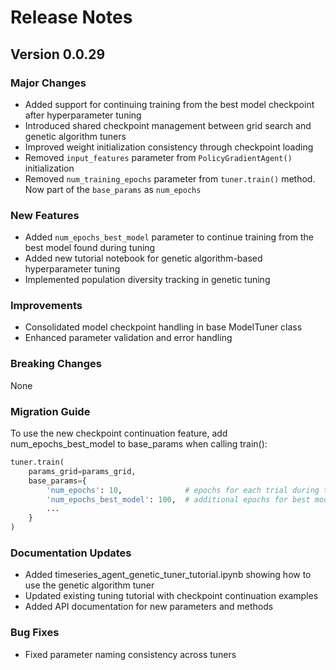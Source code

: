 # Release Notes

## Version 0.0.29

### Major Changes
- Added support for continuing training from the best model checkpoint after hyperparameter tuning
- Introduced shared checkpoint management between grid search and genetic algorithm tuners
- Improved weight initialization consistency through checkpoint loading
- Removed `input_features` parameter from `PolicyGradientAgent()` initialization
- Removed `num_training_epochs` parameter from `tuner.train()` method. Now part of the `base_params` as `num_epochs`

### New Features
- Added `num_epochs_best_model` parameter to continue training from the best model found during tuning
- Added new tutorial notebook for genetic algorithm-based hyperparameter tuning
- Implemented population diversity tracking in genetic tuning

### Improvements
- Consolidated model checkpoint handling in base ModelTuner class
- Enhanced parameter validation and error handling

### Breaking Changes
None

### Migration Guide
To use the new checkpoint continuation feature, add num_epochs_best_model to base_params when calling train():

```python
tuner.train(
    params_grid=params_grid,
    base_params={
        'num_epochs': 10,              # epochs for each trial during tuning
        'num_epochs_best_model': 100,  # additional epochs for best model
        ...
    }
)
```

### Documentation Updates
- Added timeseries_agent_genetic_tuner_tutorial.ipynb showing how to use the genetic algorithm tuner
- Updated existing tuning tutorial with checkpoint continuation examples
- Added API documentation for new parameters and methods

### Bug Fixes
- Fixed parameter naming consistency across tuners